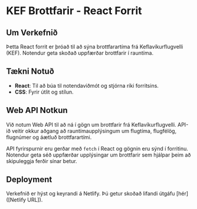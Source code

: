 # KEF Brottfarir - React Forrit

## Um Verkefnið

Þetta React forrit er þróað til að sýna brottfarartíma frá Keflavíkurflugvelli (KEF). Notendur geta skoðað uppfærðar brottfarir í rauntíma.

## Tækni Notuð

- **React**: Til að búa til notendaviðmót og stjórna ríki forritsins.
- **CSS**: Fyrir útlit og stílun.

## Web API Notkun

Við notum Web API til að ná í gögn um brottfarir frá Keflavíkurflugvelli. API-ið veitir okkur aðgang að rauntímaupplýsingum um flugtíma, flugfélög, flugnúmer og áætluð brottfarartími.

API fyrirspurnir eru gerðar með `fetch` í React og gögnin eru sýnd í forritinu. Notendur geta séð uppfærðar upplýsingar um brottfarir sem hjálpar þeim að skipuleggja ferðir sínar betur.

## Deployment

Verkefnið er hýst og keyrandi á Netlify. Þú getur skoðað lifandi útgáfu [hér]([Netlify URL]).
